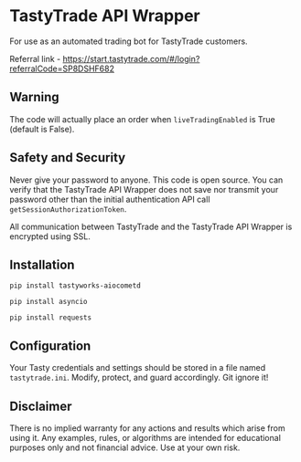 # TastyTrade API Wrapper

For use as an automated trading bot for TastyTrade customers.

Referral link - https://start.tastytrade.com/#/login?referralCode=SP8DSHF682

## Warning

The code will actually place an order when `liveTradingEnabled` is True (default is False).

## Safety and Security

Never give your password to anyone.  This code is open source.  You can verify that the TastyTrade API Wrapper does not save nor transmit your password other than the initial authentication API call `getSessionAuthorizationToken`.  

All communication between TastyTrade and the TastyTrade API Wrapper is encrypted using SSL.

## Installation

`pip install tastyworks-aiocometd`

`pip install asyncio`

`pip install requests`

## Configuration

Your Tasty credentials and settings should be stored in a file named `tastytrade.ini`.  Modify, protect, and guard accordingly.  Git ignore it!

## Disclaimer

There is no implied warranty for any actions and results which arise from using it.  Any examples, rules, or algorithms are intended for educational purposes only and not financial advice.  Use at your own risk.